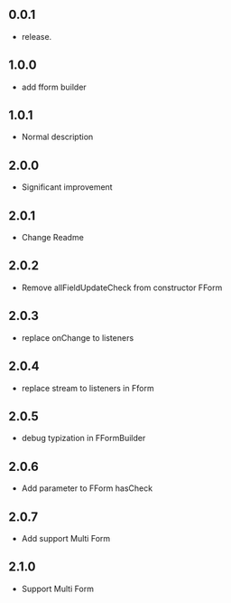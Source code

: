 ## 0.0.1

* release.

## 1.0.0

* add fform builder

## 1.0.1

* Normal description

## 2.0.0

* Significant improvement

## 2.0.1

* Change Readme

## 2.0.2

* Remove allFieldUpdateCheck from constructor FForm

## 2.0.3

* replace onChange to listeners

## 2.0.4

* replace stream to listeners in Fform

## 2.0.5

* debug typization in FFormBuilder

## 2.0.6

* Add parameter to FForm hasCheck

## 2.0.7

* Add support Multi Form

## 2.1.0

* Support Multi Form